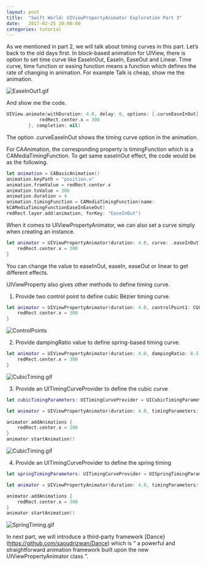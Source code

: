 ```yaml
---
layout: post
title:  "Swift World: UIViewPropertyAnimator Exploration Part 3"
date:   2017-02-25 20:00:00
categories: tutorial
---
```

As we mentioned in part 2, we will talk about  timing curves in this part.
Let’s back to the old days first. In block-based animation for UIView, there is option to set time curve like EaseInOut, EaseIn, EaseOut and  Linear. Time curve, time function or easing function means a function which defines the rate of changing in animation. For example
Talk is cheap, show me the animation.

![EaseInOut1.gif](http://pengguo.xyz/resources/EaseInOut1.gif)

And show me the code.

```swift
UIView.animate(withDuration: 4.0, delay: 0, options: [.curveEaseInOut], animations: {
            redRect.center.x = 300
        }, completion: nil)
```

The option .curveEaseInOut shows the timing curve option in the animation.

For CAAnimation, the corresponding property is timingFunction which is a CAMediaTimingFunction. To get same easeInOut effect, the code would be as the following.

```swift
let animation = CABasicAnimation()
animation.keyPath = "position.x"
animation.fromValue = redRect.center.x
animation.toValue = 300
animation.duration = 4
animation.timingFunction = CAMediaTimingFunction(name:
kCAMediaTimingFunctionEaseInEaseOut)
redRect.layer.add(animation, forKey: "EaseInOut")
```

When it comes to UIViewPropertyAnimator, we can also set a curve simply when creating an instance.

```swift
let animator = UIViewPropertyAnimator(duration: 4.0, curve: .easeInOut) {
    redRect.center.x = 300
}
```

You can change the value to easeInOut, easeIn, easeOut or linear to get different effects.

UIViewProperty also gives other methods to define timing curve.

1. Provide two control point to define cubic Bézier timing curve.

```swift
let animator = UIViewPropertyAnimator(duration: 4.0, controlPoint1: CGPoint(x: 0.17, y: 0.52), controlPoint2: CGPoint(x: 0.83, y: 0.67)) {
    redRect.center.x = 300
}
```

![ControlPoints](http://pengguo.xyz/resources/ControlPoint.gif)

2. Provide dampingRatio value to define spring-based timing curve.

```swift
let animator = UIViewPropertyAnimator(duration: 4.0, dampingRatio: 0.5) {
    redRect.center.x = 300
}
```

![CubicTiming.gif](http://pengguo.xyz/resources/CubicTiming.gif)

3. Provide an UITimingCurveProvider to define the cubic curve

```swift
let cubicTimingParameters: UITimingCurveProvider = UICubicTimingParameters(controlPoint1: CGPoint(x: 0.0, y: 1.0), controlPoint2: CGPoint(x: 1.0, y: 0.0))

let animator = UIViewPropertyAnimator(duration: 4.0, timingParameters: cubicTimingParameters)

animator.addAnimations {
    redRect.center.x = 300
}
animator.startAnimation()
```


![CubicTiming.gif](http://pengguo.xyz/resources/CubicTiming.gif)

4.  Provide an UITimingCurveProvider to define the spring timing

```swift
let springTimingParameters: UITimingCurveProvider = UISpringTimingParameters(dampingRatio: 0.5,initialVelocity: CGVector(dx:1.0, dy: 0.0))

let animator = UIViewPropertyAnimator(duration: 4.0, timingParameters: springTimingParameters)

animator.addAnimations {
    redRect.center.x = 300
}
animator.startAnimation()
```

![SpringTiming.gif](http://pengguo.xyz/resources/SpringTiming.gif)

In next part, we will introduce a third-party framework [Dance}(https://github.com/saoudrizwan/Dance) which is “ a powerful and straightforward animation framework built upon the new UIViewPropertyAnimator class ”.
